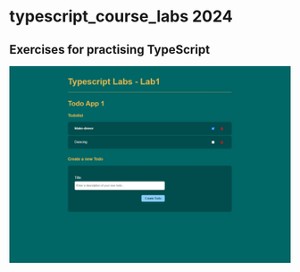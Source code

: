 # typescript_course_labs 2024

## Exercises for practising TypeScript

<!-- ![Screenshot](screenshot.jpg?raw=true "Screenshot") -->

![Screenshot](./Screenshot.jpg?raw=true "Screenshot")

